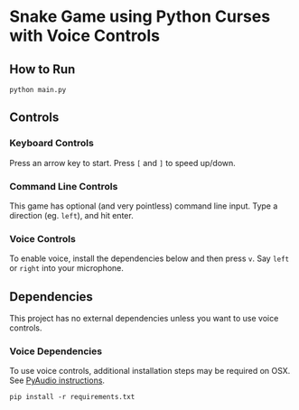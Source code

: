 # Snake Game using Python Curses with Voice Controls

## How to Run

```
python main.py
```

## Controls

### Keyboard Controls
Press an arrow key to start. Press `[` and `]` to speed up/down.

### Command Line Controls
This game has optional (and very pointless) command line input. Type a direction (eg. `left`), and hit enter.

### Voice Controls
To enable voice, install the dependencies below and then press `v`. Say `left` or `right` into your microphone.

## Dependencies

This project has no external dependencies unless you want to use voice controls.

### Voice Dependencies

To use voice controls, additional installation steps may be required on OSX. See [PyAudio instructions](https://people.csail.mit.edu/hubert/pyaudio/).

```
pip install -r requirements.txt
```
